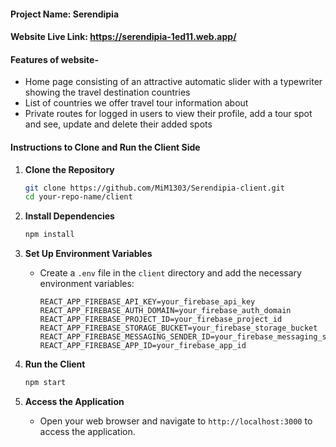 #### Project Name: Serendipia
#### Website Live Link: https://serendipia-1ed11.web.app/

#### Features of website-
* Home page consisting of an attractive automatic slider with a typewriter showing the travel destination countries
* List of countries we offer travel tour information about
* Private routes for logged in users to view their profile, add a tour spot and see, update and delete their added spots

#### Instructions to Clone and Run the Client Side

1. **Clone the Repository**
    ```bash
    git clone https://github.com/MiM1303/Serendipia-client.git
    cd your-repo-name/client
    ```

2. **Install Dependencies**
    ```bash
    npm install
    ```

3. **Set Up Environment Variables**
    - Create a `.env` file in the `client` directory and add the necessary environment variables:
        ```env
        REACT_APP_FIREBASE_API_KEY=your_firebase_api_key
        REACT_APP_FIREBASE_AUTH_DOMAIN=your_firebase_auth_domain
        REACT_APP_FIREBASE_PROJECT_ID=your_firebase_project_id
        REACT_APP_FIREBASE_STORAGE_BUCKET=your_firebase_storage_bucket
        REACT_APP_FIREBASE_MESSAGING_SENDER_ID=your_firebase_messaging_sender_id
        REACT_APP_FIREBASE_APP_ID=your_firebase_app_id
        ```

4. **Run the Client**
    ```bash
    npm start
    ```

5. **Access the Application**
    - Open your web browser and navigate to `http://localhost:3000` to access the application.

